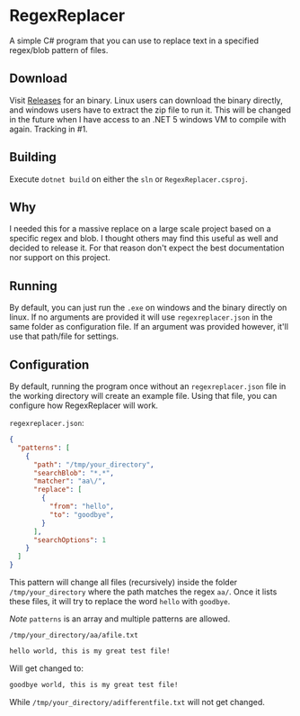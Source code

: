 # RegexReplacer
A simple C# program that you can use to replace text in a specified regex/blob pattern of files.

## Download
Visit [Releases](https://github.com/UserR00T/RegexReplacer/releases/latest) for an binary. Linux users can download the binary directly, and windows users have to extract the zip file to run it. This will be changed in the future when I have access to an .NET 5 windows VM to compile with again. Tracking in #1.

## Building
Execute `dotnet build` on either the `sln` or `RegexReplacer.csproj`. 

## Why
I needed this for a massive replace on a large scale project based on a specific regex and blob. I thought others may find this useful as well and decided to release it. For that reason don't expect the best documentation nor support on this project.

## Running
By default, you can just run the `.exe` on windows and the binary directly on linux. If no arguments are provided it will use `regexreplacer.json` in the same folder as configuration file.
If an argument was provided however, it'll use that path/file for settings.

## Configuration
By default, running the program once without an `regexreplacer.json` file in the working directory will create an example file. Using that file, you can configure how RegexReplacer will work.

`regexreplacer.json`:
```json
{
  "patterns": [
    {
      "path": "/tmp/your_directory",
      "searchBlob": "*.*",
      "matcher": "aa\/",
      "replace": [
        {
          "from": "hello",
          "to": "goodbye",
        }
      ],
      "searchOptions": 1
    }
  ]
}
```
This pattern will change all files (recursively) inside the folder `/tmp/your_directory` where the path matches the regex `aa/`. Once it lists these files, it will try to replace the word `hello` with `goodbye`.

_Note_ `patterns` is an array and multiple patterns are allowed.

`/tmp/your_directory/aa/afile.txt`
```txt
hello world, this is my great test file!
```
Will get changed to:
```txt
goodbye world, this is my great test file!
```

While `/tmp/your_directory/adifferentfile.txt` will not get changed.
